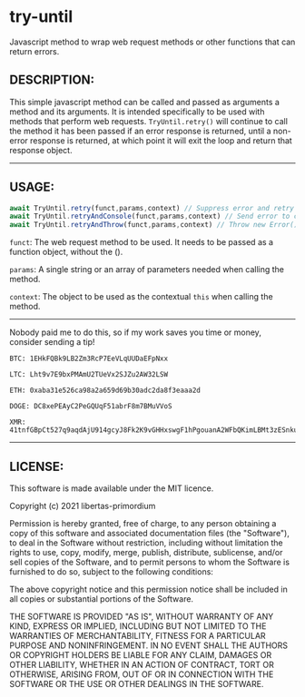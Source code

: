 # try-until
Javascript method to wrap web request methods or other functions that can return errors.

## DESCRIPTION:
This simple javascript method can be called and passed as arguments a method and its arguments. It is intended specifically to be used with methods that perform web requests. `TryUntil.retry()` will continue to call the method it has been passed if an error response is returned, until a non-error response is returned, at which point it will exit the loop and return that response object.
___
## USAGE:
```js
await TryUntil.retry(funct,params,context) // Suppress error and retry  
await TryUntil.retryAndConsole(funct,params,context) // Send error to console.error() and retry  
await TryUntil.retryAndThrow(funct,params,context) // Throw new Error() and retry  
```
`funct`: The web request method to be used. It needs to be passed as a function object, without the ().

`params`: A single string or an array of parameters needed when calling the method.

`context`: The object to be used as the contextual `this` when calling the method.
___
Nobody paid me to do this, so if my work saves you time or money, consider sending a tip!

```
BTC: 1EHkFQBk9LB2Zm3RcP7EeVLqUUDaEFpNxx

LTC: Lht9v7E9bxPMAmU2TUeVx2SJZu2AW32LSW

ETH: 0xaba31e526ca98a2a659d69b30adc2da8f3eaaa2d

DOGE: DC8xePEAyC2PeGQUqF51abrF8m7BMuVVoS

XMR: 41tnfGBpCt527q9aqdAjU914gcyJ8Fk2K9vGHHxswgF1hPgouanA2WFbQKimLBMt3zESnkuBWcn29NMiVAC1k4CxRMAdqB6
```
___
## LICENSE:
This software is made available under the MIT licence.

Copyright (c) 2021 libertas-primordium

Permission is hereby granted, free of charge, to any person obtaining a copy of this software and associated documentation files (the "Software"), to deal in the Software without restriction, including without limitation the rights to use, copy, modify, merge, publish, distribute, sublicense, and/or sell copies of the Software, and to permit persons to whom the Software is furnished to do so, subject to the following conditions:

The above copyright notice and this permission notice shall be included in all copies or substantial portions of the Software.

THE SOFTWARE IS PROVIDED "AS IS", WITHOUT WARRANTY OF ANY KIND, EXPRESS OR IMPLIED, INCLUDING BUT NOT LIMITED TO THE WARRANTIES OF MERCHANTABILITY, FITNESS FOR A PARTICULAR PURPOSE AND NONINFRINGEMENT. IN NO EVENT SHALL THE AUTHORS OR COPYRIGHT HOLDERS BE LIABLE FOR ANY CLAIM, DAMAGES OR OTHER LIABILITY, WHETHER IN AN ACTION OF CONTRACT, TORT OR OTHERWISE, ARISING FROM, OUT OF OR IN CONNECTION WITH THE SOFTWARE OR THE USE OR OTHER DEALINGS IN THE SOFTWARE.
